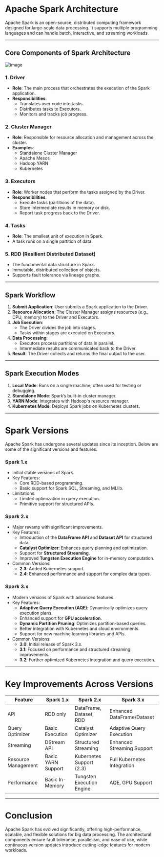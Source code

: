 # Apache Spark Architecture

Apache Spark is an open-source, distributed computing framework designed for large-scale data processing. It supports multiple programming languages and can handle batch, interactive, and streaming workloads.

---

## Core Components of Spark Architecture

![image](https://github.com/user-attachments/assets/27570294-4e9b-4cb1-bfbf-79261ce0f515)

### 1. **Driver**
- **Role**: The main process that orchestrates the execution of the Spark application.
- **Responsibilities**:
  - Translates user code into tasks.
  - Distributes tasks to Executors.
  - Monitors and tracks job progress.

### 2. **Cluster Manager**
- **Role**: Responsible for resource allocation and management across the cluster.
- **Examples**:
  - Standalone Cluster Manager
  - Apache Mesos
  - Hadoop YARN
  - Kubernetes

### 3. **Executors**
- **Role**: Worker nodes that perform the tasks assigned by the Driver.
- **Responsibilities**:
  - Execute tasks (partitions of the data).
  - Store intermediate results in memory or disk.
  - Report task progress back to the Driver.

### 4. **Tasks**
- **Role**: The smallest unit of execution in Spark.
- A task runs on a single partition of data.

### 5. **RDD (Resilient Distributed Dataset)**
- The fundamental data structure in Spark.
- Immutable, distributed collection of objects.
- Supports fault tolerance via lineage graphs.

---

## Spark Workflow
1. **Submit Application**: User submits a Spark application to the Driver.
2. **Resource Allocation**: The Cluster Manager assigns resources (e.g., CPU, memory) to the Driver and Executors.
3. **Job Execution**:
   - The Driver divides the job into stages.
   - Tasks within stages are executed on Executors.
4. **Data Processing**:
   - Executors process partitions of data in parallel.
   - Intermediate results are communicated back to the Driver.
5. **Result**: The Driver collects and returns the final output to the user.

---

## Spark Execution Modes
1. **Local Mode**: Runs on a single machine, often used for testing or debugging.
2. **Standalone Mode**: Spark’s built-in cluster manager.
3. **YARN Mode**: Integrates with Hadoop's resource manager.
4. **Kubernetes Mode**: Deploys Spark jobs on Kubernetes clusters.

---

# Spark Versions

Apache Spark has undergone several updates since its inception. Below are some of the significant versions and features:

### **Spark 1.x**
- Initial stable versions of Spark.
- Key Features:
  - Core RDD-based programming.
  - Basic support for Spark SQL, Streaming, and MLlib.
- Limitations:
  - Limited optimization in query execution.
  - Primitive support for structured APIs.

### **Spark 2.x**
- Major revamp with significant improvements.
- Key Features:
  - Introduction of the **DataFrame API** and **Dataset API** for structured data.
  - **Catalyst Optimizer**: Enhances query planning and optimization.
  - Support for **Structured Streaming**.
  - Improved **Tungsten Execution Engine** for in-memory computation.
- Common Versions:
  - **2.3**: Added Kubernetes support.
  - **2.4**: Enhanced performance and support for complex data types.

### **Spark 3.x**
- Modern versions of Spark with advanced features.
- Key Features:
  - **Adaptive Query Execution (AQE)**: Dynamically optimizes query execution plans.
  - Enhanced support for **GPU acceleration**.
  - **Dynamic Partition Pruning**: Optimizes partition-based queries.
  - Better integration with Kubernetes and cloud environments.
  - Support for new machine learning libraries and APIs.
- Common Versions:
  - **3.0**: Initial release of Spark 3.x.
  - **3.1**: Focused on performance and structured streaming improvements.
  - **3.2**: Further optimized Kubernetes integration and query execution.

---

# Key Improvements Across Versions
| Feature                      | Spark 1.x           | Spark 2.x                   | Spark 3.x                     |
|------------------------------|---------------------|-----------------------------|-------------------------------|
| API                          | RDD only            | DataFrame, Dataset, RDD     | Enhanced DataFrame/Dataset    |
| Query Optimizer              | Basic Execution     | Catalyst Optimizer          | Adaptive Query Execution      |
| Streaming                    | DStream API         | Structured Streaming        | Enhanced Streaming Support    |
| Resource Management          | Basic YARN Support  | Kubernetes Support (2.3)    | Full Kubernetes Integration   |
| Performance                  | Basic In-Memory     | Tungsten Execution Engine   | AQE, GPU Support              |

---

# Conclusion
Apache Spark has evolved significantly, offering high-performance, scalable, and flexible solutions for big data processing. The architectural components ensure fault tolerance, parallelism, and ease of use, while continuous version updates introduce cutting-edge features for modern workloads.

